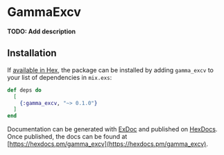 # GammaExcv

**TODO: Add description**

## Installation

If [available in Hex](https://hex.pm/docs/publish), the package can be installed
by adding `gamma_excv` to your list of dependencies in `mix.exs`:

```elixir
def deps do
  [
    {:gamma_excv, "~> 0.1.0"}
  ]
end
```

Documentation can be generated with [ExDoc](https://github.com/elixir-lang/ex_doc)
and published on [HexDocs](https://hexdocs.pm). Once published, the docs can
be found at [https://hexdocs.pm/gamma_excv](https://hexdocs.pm/gamma_excv).

